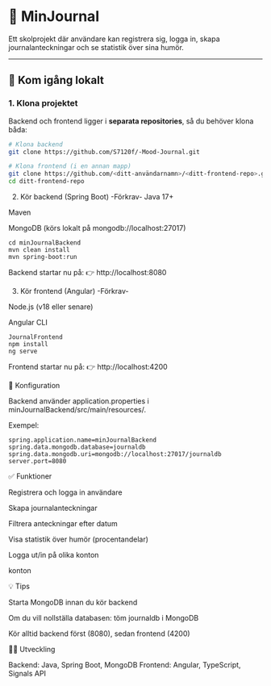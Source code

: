 # 📓 MinJournal

Ett skolprojekt där användare kan registrera sig, logga in, skapa journalanteckningar och se statistik över sina humör.

---

## 🚀 Kom igång lokalt

### 1. Klona projektet

Backend och frontend ligger i **separata repositories**, så du behöver klona båda:


```bash
# Klona backend
git clone https://github.com/S7120f/-Mood-Journal.git

# Klona frontend (i en annan mapp)
git clone https://github.com/<ditt-användarnamn>/<ditt-frontend-repo>.git
cd ditt-frontend-repo
````

2. Kör backend (Spring Boot)
-Förkrav-
Java 17+

Maven

MongoDB (körs lokalt på mongodb://localhost:27017)

````
cd minJournalBackend
mvn clean install
mvn spring-boot:run
````

Backend startar nu på:
👉 http://localhost:8080

3. Kör frontend (Angular)
-Förkrav-

Node.js
(v18 eller senare)

Angular CLI

````
JournalFrontend
npm install
ng serve
````
Frontend startar nu på:
👉 http://localhost:4200


🔑 Konfiguration

Backend använder application.properties i minJournalBackend/src/main/resources/.

Exempel:

````
spring.application.name=minJournalBackend
spring.data.mongodb.database=journaldb
spring.data.mongodb.uri=mongodb://localhost:27017/journaldb
server.port=8080
````
✅ Funktioner

Registrera och logga in användare

Skapa journalanteckningar

Filtrera anteckningar efter datum

Visa statistik över humör (procentandelar)

Logga ut/in på olika konton

konton

💡 Tips

Starta MongoDB innan du kör backend

Om du vill nollställa databasen: töm journaldb i MongoDB

Kör alltid backend först (8080), sedan frontend (4200)

👨‍💻 Utveckling

Backend: Java, Spring Boot, MongoDB
Frontend: Angular, TypeScript, Signals API
